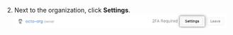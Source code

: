 2. Next to the organization, click **Settings**. ![The settings button](/assets/images/help/organizations/settings-button.png)
